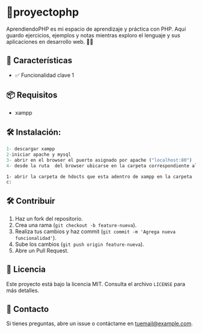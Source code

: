 # 📌proyectophp

AprendiendoPHP es mi espacio de aprendizaje y práctica con PHP. Aquí guardo ejercicios, ejemplos y notas mientras exploro el lenguaje y sus aplicaciones en desarrollo web. 🚀📌
## 🚀 Características
- ✅ Funcionalidad clave 1


## 📦 Requisitos
- xampp

## 🛠 Instalación:

```php
1- descargar xampp
2-iniciar apache y mysql
3- abrir en el browser el puerto asignado por apache ("localhost:80")
4- desde la ruta  del browser ubicarse en la carpeta correspondiente al proyecto (localhost/proyectophp/)
```

```visual
1- abrir la carpeta de hdocts que esta adentro de xampp en la carpeta c:

```


## 🛠 Contribuir
1. Haz un fork del repositorio.
2. Crea una rama (`git checkout -b feature-nueva`).
3. Realiza tus cambios y haz commit (`git commit -m 'Agrega nueva funcionalidad'`).
4. Sube los cambios (`git push origin feature-nueva`).
5. Abre un Pull Request.

## 📝 Licencia
Este proyecto está bajo la licencia MIT. Consulta el archivo `LICENSE` para más detalles.

## 📩 Contacto
Si tienes preguntas, abre un issue o contáctame en [tuemail@example.com](mailto:tuemail@example.com).
